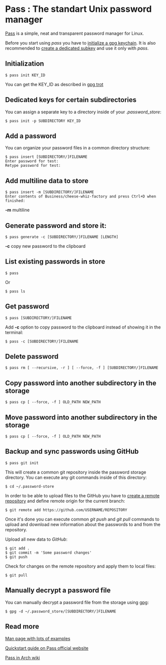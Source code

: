 
# Pass : The standart Unix password manager

[Pass](https://www.passwordstore.org/) is a simple, neat and transparent password manager for Linux.

Before you start using *pass* you have to [initialize a gpg keychain](gpg.md#init). It is also recommended to [create a dedicated subkey](gpg.md#subkey) and use it only with *pass*.

<a name='init'></a>

## Initialization
    
    $ pass init KEY_ID

You can get the KEY_ID as described in [gpg trot](gpg/list.md)

## Dedicated keys for certain subdirectories

You can assign a separate key to a directory inside of your *.password_store*:

    $ pass init -p SUBDIRECTORY KEY_ID

## Add a password

You can organize your password files in a common directory structure:

    $ pass insert [SUBDIRECTORY/]FILENAME
    Enter password for test: 
    Retype password for test:

## Add multiline data to store

    $ pass insert -m [SUBDIRECTORY/]FILENAME
    Enter contents of Business/cheese-whiz-factory and press Ctrl+D when finished:

**-m** multiline

## Generate password and store it:

    $ pass generate -c [SUBDIRECTORY/]FILENAME [LENGTH]

**-c** copy new password to the clipboard

## List existing passwords in store

    $ pass

Or
    
    $ pass ls

## Get password

    $ pass [SUBDIRECTORY/]FILENAME

Add **-c** option to copy password to the clipboard instead of showing it in the terminal:
    
    $ pass -c [SUBDIRECTORY/]FILENAME

## Delete password

    $ pass rm [ --recursive, -r ] [ --force, -f ] [SUBDIRECTORY/]FILENAME

## Copy password into another subdirectory in the storage

    $ pass cp [ --force, -f ] OLD_PATH NEW_PATH

## Move password into another subdirectory in the storage

    $ pass cp [ --force, -f ] OLD_PATH NEW_PATH

## Backup and sync passwords using GitHub

    $ pass git init

This will create a common git repository inside the password storage directory. You can execute any git commands inside of this directory:

    $ cd ~/.password-store

In order to be able to upload files to the GitHub you have to [create a remote repository](../git/create.md#gh) and define remote origin for the current branch:

    $ git remote add https://github.com/USERNAME/REPOSITORY

Once it's done you can execute common *git push* and *git pull* commands to upload and download new information about the passwords to and from the repository.

Upload all new data to *GitHub*:

    $ git add .
    $ git commit -m 'Some password changes'
    $ git push

Check for changes on the remote repository and apply them to local files:

    $ git pull

## Manually decrypt a password file

You can manually decrypt a password file from the storage using [gpg](gpg/decrypt.md):
    
    $ gpg -d ~/.password_store/[SUBDIRECTORY/]FILENAME

## Read more

[Man page with lots of examples](https://git.zx2c4.com/password-store/about/)

[Quickstart guide on Pass official website](https://www.passwordstore.org/)

[Pass in Arch wiki](https://wiki.archlinux.org/index.php/Pass)


